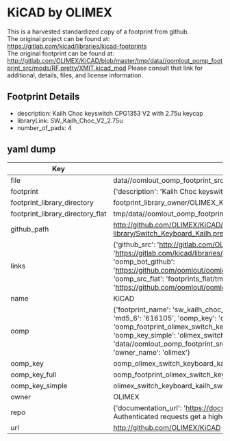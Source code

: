 # KiCAD by OLIMEX  
This is a harvested standardized copy of a footprint from github.  
The original project can be found at:  
https://gitlab.com/kicad/libraries/kicad-footprints  
The original footprint can be found at:
http://gitlab.com/OLIMEX/KiCAD/blob/master/tmp/data//oomlout_oomp_footprint_src/mods/RF.pretty/XMIT.kicad_mod
Please consult that link for additional, details, files, and license information.  
## Footprint Details
* description: Kailh Choc keyswitch CPG1353 V2 with 2.75u keycap  
* libraryLink: SW_Kailh_Choc_V2_2.75u  
* number_of_pads: 4  
## yaml dump  
| Key | Value |  
| --- | --- |  
| file | data//oomlout_oomp_footprint_src/KiCAD/6.0/3rdparty/footprints/com_github_perigoso_keyswitch-kicad-library/Switch_Keyboard_Kailh.pretty/SW_Kailh_Choc_V2_2.75u.kicad_mod |  
| footprint | {'description': 'Kailh Choc keyswitch CPG1353 V2 with 2.75u keycap', 'libraryLink': 'SW_Kailh_Choc_V2_2.75u', 'number_of_pads': 4} |  
| footprint_library_directory | footprint_library_owner/OLIMEX_KiCAD |  
| footprint_library_directory_flat | tmp/data//oomlout_oomp_footprint_src/footprints_flat/olimex_switch_keyboard_kailh_sw_kailh_choc_v2_2_75u/working |  
| github_path | http://github.com/OLIMEX/KiCAD/blob/master/tmp/data//oomlout_oomp_footprint_src/6.0/3rdparty/footprints/com_github_perigoso_keyswitch-kicad-library/Switch_Keyboard_Kailh.pretty/SW_Kailh_Choc_V2_2.75u.kicad_mod |  
| links | {'github_src': 'http://gitlab.com/OLIMEX/KiCAD/blob/master/tmp/data//oomlout_oomp_footprint_src/mods/RF.pretty/XMIT.kicad_mod', 'github_src_repo': 'https://gitlab.com/kicad/libraries/kicad-footprints', 'oomp_bot': 'tmp/data//oomlout_oomp_footprint_src/footprints/olimex_switch_keyboard_kailh_sw_kailh_choc_v2_2_75u/working', 'oomp_bot_github': 'https://github.com/oomlout/oomlout_oomp_footprint_bot/tree/main/tmp/data//oomlout_oomp_footprint_src/footprints/olimex_switch_keyboard_kailh_sw_kailh_choc_v2_2_75u/working', 'oomp_src_flat': 'footprints_flat/tmp/data//oomlout_oomp_footprint_src/footprints_flat/olimex_switch_keyboard_kailh_sw_kailh_choc_v2_2_75u/working', 'oomp_src_flat_github': 'https://github.com/oomlout/oomlout_oomp_footprint_src/tree/main/tmp/data//oomlout_oomp_footprint_src/footprints_flat/olimex_switch_keyboard_kailh_sw_kailh_choc_v2_2_75u/working'} |  
| name | KiCAD |  
| oomp | {'footprint_name': 'sw_kailh_choc_v2_2_75u', 'library_name': 'switch_keyboard_kailh', 'md5': '6161053e26a94bf3c99fd708063d6d93', 'md5_10': '6161053e26', 'md5_5': '61610', 'md5_6': '616105', 'oomp_key': 'oomp_olimex_switch_keyboard_kailh_sw_kailh_choc_v2_2_75u', 'oomp_key_extra': 'oomp_footprint_olimex_switch_keyboard_kailh_sw_kailh_choc_v2_2_75u', 'oomp_key_full': 'oomp_footprint_olimex_switch_keyboard_kailh_sw_kailh_choc_v2_2_75u_616105', 'oomp_key_simple': 'olimex_switch_keyboard_kailh_sw_kailh_choc_v2_2_75u', 'original_filename': 'data//oomlout_oomp_footprint_src/KiCAD/6.0/3rdparty/footprints/com_github_perigoso_keyswitch-kicad-library/Switch_Keyboard_Kailh.pretty/SW_Kailh_Choc_V2_2.75u.kicad_mod', 'owner_name': 'olimex'} |  
| oomp_key | oomp_olimex_switch_keyboard_kailh_sw_kailh_choc_v2_2_75u |  
| oomp_key_full | oomp_footprint_olimex_switch_keyboard_kailh_sw_kailh_choc_v2_2_75u |  
| oomp_key_simple | olimex_switch_keyboard_kailh_sw_kailh_choc_v2_2_75u |  
| owner | OLIMEX |  
| repo | {'documentation_url': 'https://docs.github.com/rest/overview/resources-in-the-rest-api#rate-limiting', 'message': "API rate limit exceeded for 84.66.142.224. (But here's the good news: Authenticated requests get a higher rate limit. Check out the documentation for more details.)"} |  
| url | http://github.com/OLIMEX/KiCAD |  

